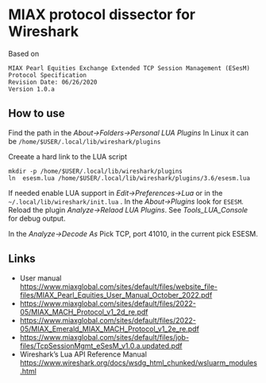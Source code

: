 # MIAX protocol dissector for Wireshark

Based on 

```
MIAX Pearl Equities Exchange Extended TCP Session Management (ESesM) Protocol Specification
Revision Date: 06/26/2020
Version 1.0.a
```

## How to use

Find the path in the _About->Folders->Personal LUA Plugins_
In Linux it can be `/home/$USER/.local/lib/wireshark/plugins`

Creeate a hard link to the LUA script

```
mkdir -p /home/$USER/.local/lib/wireshark/plugins
ln  esesm.lua /home/$USER/.local/lib/wireshark/plugins/3.6/esesm.lua
```

If needed enable LUA support in _Edit->Preferences->Lua_ or in the `~/.local/lib/wireshark/init.lua` . In the _About->Plugins_ look for `ESESM`. Reload the plugin _Analyze->Relaod LUA Plugins_.
See _Tools_LUA_Console_ for debug output.

In the _Analyze->Decode As_ Pick TCP, port 41010, in the current pick ESESM.


## Links

* User manual https://www.miaxglobal.com/sites/default/files/website_file-files/MIAX_Pearl_Equities_User_Manual_October_2022.pdf
* https://www.miaxglobal.com/sites/default/files/2022-05/MIAX_MACH_Protocol_v1_2d_re.pdf
* https://www.miaxglobal.com/sites/default/files/2022-05/MIAX_Emerald_MIAX_MACH_Protocol_v1_2e_re.pdf
* https://www.miaxglobal.com/sites/default/files/job-files/TcpSessionMgmt_eSesM_v1.0.a.updated.pdf
* Wireshark’s Lua API Reference Manual https://www.wireshark.org/docs/wsdg_html_chunked/wsluarm_modules.html